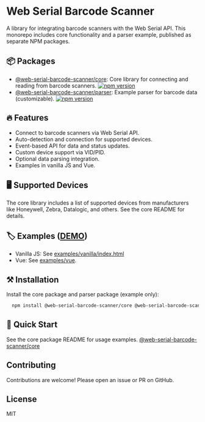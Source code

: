 # Web Serial Barcode Scanner

A library for integrating barcode scanners with the Web Serial API. This monorepo includes core functionality and a parser example, published as separate NPM packages.

## 📦 Packages

- [@web-serial-barcode-scanner/core](packages/core/README.md): Core library for connecting and reading from barcode scanners. [![npm version](https://img.shields.io/npm/v/@web-serial-barcode-scanner/core.svg)](https://www.npmjs.com/package/@web-serial-barcode-scanner/core) 
- [@web-serial-barcode-scanner/parser](packages/parser/README.md): Example parser for barcode data (customizable). [![npm version](https://img.shields.io/npm/v/@web-serial-barcode-scanner/parser.svg)](https://www.npmjs.com/package/@web-serial-barcode-scanner/parser)

## 🔥 Features

- Connect to barcode scanners via Web Serial API.
- Auto-detection and connection for supported devices.
- Event-based API for data and status updates.
- Custom device support via VID/PID.
- Optional data parsing integration.
- Examples in vanilla JS and Vue.

## 🖥️ Supported Devices

The core library includes a list of supported devices from manufacturers like Honeywell, Zebra, Datalogic, and others. See the core README for details.

## 🏷️ Examples ([DEMO](https://erratir.github.io/web-serial-barcode-scanner/))

- Vanilla JS: See [examples/vanilla/index.html](examples/vanilla/index.html)
- Vue: See [examples/vue](examples/vue).
  


## ⚒️ Installation

Install the core package and parser package (example only):

```bash
  npm install @web-serial-barcode-scanner/core @web-serial-barcode-scanner/parser
```


## 🚀 Quick Start

See the core package README for usage examples.
[@web-serial-barcode-scanner/core](packages/core/README.md)

## Contributing

Contributions are welcome! Please open an issue or PR on GitHub.

## License

MIT